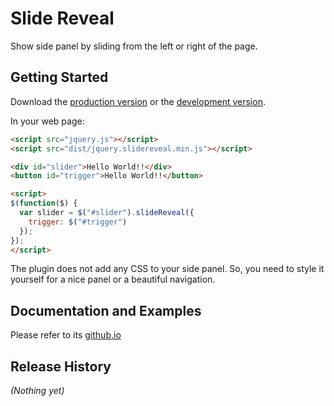 # Slide Reveal

Show side panel by sliding from the left or right of the page.

## Getting Started

Download the [production version][min] or the [development version][max].

[min]: https://raw.githubusercontent.com/nnattawat/slidereveal/master/dist/jquery.slidereveal.min.js
[max]: https://raw.githubusercontent.com/nnattawat/slidereveal/master/dist/jquery.slidereveal.js

In your web page:

```html
<script src="jquery.js"></script>
<script src="dist/jquery.slidereveal.min.js"></script>

<div id="slider">Hello World!!</div>
<button id="trigger">Hello World!!</button>

<script>
$(function($) {
  var slider = $("#slider").slideReveal({
  	trigger: $("#trigger")
  });
});
</script>
```

The plugin does not add any CSS to your side panel. So, you need to style it yourself for a nice panel or a beautiful navigation.

## Documentation and Examples
Please refer to its [github.io](http://nnattawat.github.io/slideReveal)

## Release History
_(Nothing yet)_
